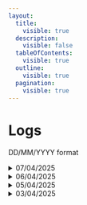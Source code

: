 ```yaml
---
layout:
  title:
    visible: true
  description:
    visible: false
  tableOfContents:
    visible: true
  outline:
    visible: true
  pagination:
    visible: true
---
```


# Logs

DD/MM/YYYY format

<details>

<summary>07/04/2025</summary>

* Edited [callbacks](../libraries/callbacks.md) page

</details>

<details>

<summary>06/04/2025</summary>

* Edited [callbacks](../libraries/callbacks.md) page

</details>

<details>

<summary>05/04/2025</summary>

* Added [UserCmd](../classes/usercmd/) page
* Added [UserCmd Constants](../classes/usercmd/usercmd-constants.md) page
* Added [callbacks](../libraries/callbacks.md) page
* Added [aimbot](../libraries/aimbot.md) page
* Added [Vector3](../classes/vector3.md) page

- Edited [BitBuffer](../classes/bitbuffer.md) page

</details>

<details>

<summary>03/04/2025</summary>

* Added [Atribute Definition](../classes/attribute-definition.md) page
* Added [BitBuffer](../classes/bitbuffer.md) page
* Added [Material](../classes/material/) page
* Added [Entity](../classes/entity/) page
* Added [DrawModelContext](../classes/drawmodelcontext.md) page

- Added [http](../libraries/http.md) page

</details>
